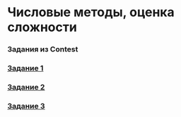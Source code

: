 # Числовые методы, оценка сложности

### Задания из Contest

### [Задание 1](1)
### [Задание 2](2)
### [Задание 3](3)
